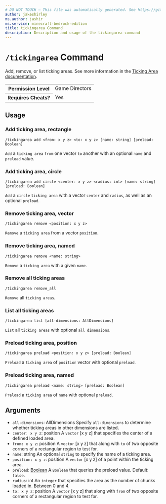 ```yaml
---
# DO NOT TOUCH — This file was automatically generated. See https://github.com/mojang/minecraftapidocsgenerator to modify descriptions, examples, etc.
author: jakeshirley
ms.author: jashir
ms.service: minecraft-bedrock-edition
title: tickingarea Command
description: Description and usage of the tickingarea command
---
```

# `/tickingarea` Command
Add, remove, or list ticking areas. See more information in the [Ticking Area documentation](https://learn.microsoft.com/minecraft/creator/documents/tickingareacommand).

<table>
  <tr>
    <th>Permission Level</th>
    <td>Game Directors</td>
  </tr>
  <tr>
    <th>Requires Cheats?</th>
    <td>Yes</td>
  </tr>
</table>

## Usage
### Add ticking area, rectangle
`/tickingarea add <from: x y z> <to: x y z> [name: string] [preload: Boolean]`

`Add` a `ticking area` `from` one vector `to` another with an optional `name` and `preload` value.

### Add ticking area, circle
`/tickingarea add circle <center: x y z> <radius: int> [name: string] [preload: Boolean]`

`Add` a `circle` `ticking area` with a vector `center` and `radius`, as well as an optional `preload`.

### Remove ticking area, vector
`/tickingarea remove <position: x y z>`

`Remove` a `ticking area` from a vector `position`.

### Remove ticking area, named
`/tickingarea remove <name: string>`

`Remove` a `ticking area` with a given `name`.

### Remove all ticking areas
`/tickingarea remove_all`

`Remove` all `ticking areas`.

### List all ticking areas
`/tickingarea list [all-dimensions: AllDimensions]`

`List` all `ticking areas` with optional `all dimensions`.

### Preload ticking area, position
`/tickingarea preload <position: x y z> [preload: Boolean]`

`Preload` a `ticking area` of `position` vector with optional `preload`.

### Preload ticking area, named
`/tickingarea preload <name: string> [preload: Boolean]`

`Preload` a `ticking area` of `name` with optional `preload`.

## Arguments
- `all-dimensions`: AllDimensions
Specify `all-dimensions` to determine whether ticking areas in other dimensions are listed.
- `center: x y z`: position
A `vector` [x y z] that specifies the center of a defined loaded area.
- `from: x y z`: position
A `vector` [x y z] that along with `to` of two opposite corners of a rectangular region to test for.
- `name`: string
An optional `string` to specify the name of a ticking area.
- `position: x y z`: position
A `vector` [x y z] of a point within the ticking area.
- `preload`: [Boolean](../enums/Boolean.md)
A `Boolean` that queries the preload value.
Default: `false`.
- `radius`: int
An `integer` that specifies the area as the number of chunks loaded in. Between 0 and 4.
- `to: x y z`: position
A `vector` [x y z] that along with `from` of two opposite corners of a rectangular region to test for.
